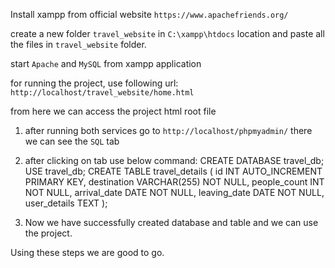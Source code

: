 <!-- to run the file in windows -->

<!-- step -1 install xampp -->

Install xampp from official website `https://www.apachefriends.org/` 

<!-- step-2 creating folder and installing it into xampp -->
create a new folder `travel_website` in `C:\xampp\htdocs` location and paste all the files in  `travel_website` folder.


<!-- step-3 run the apache server and sql databse -->
start `Apache` and `MySQL` from xampp application 

<!-- step -4 run the html file  -->
for running the project, use following url:
    `http://localhost/travel_website/home.html`

from here we can access the project html root file



<!-- step-5 create database and travel details table for this use this command line -->

1. after running both services go to `http://localhost/phpmyadmin/` there we can see the `SQL` tab
2. after clicking on tab use below command: 
                    CREATE DATABASE travel_db;
                    USE travel_db;
                    CREATE TABLE travel_details (
                        id INT AUTO_INCREMENT PRIMARY KEY,
                        destination VARCHAR(255) NOT NULL,
                        people_count INT NOT NULL,
                        arrival_date DATE NOT NULL,
                        leaving_date DATE NOT NULL,
                        user_details TEXT
                    );

3. Now we have successfully created database and table and we can use the project.

Using these steps we are good to go.

